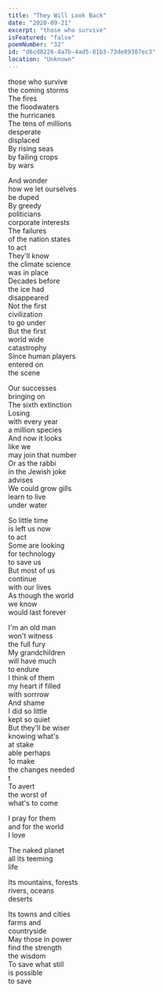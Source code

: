 ```yaml
---
title: "They Will Look Back"
date: "2020-09-21"
excerpt: "those who survive"
isFeatured: "false"
poemNumber: "32"
id: "d6cd8226-4a7b-4ad5-81b3-73de89387ec3"
location: "Unknown"
---
```


those who survive  
 the coming storms  
The fires  
 the floodwaters  
 the hurricanes  
The tens of millions  
 desperate  
 displaced  
By rising seas  
 by failing crops  
 by wars

And wonder  
 how we let ourselves  
 be duped  
By greedy  
 politicians  
 corporate interests  
The failures  
 of the nation states  
 to act  
They'll know  
 the climate science  
 was in place  
Decades before  
 the ice had  
 disappeared  
Not the first  
 civilization  
 to go under  
But the first  
 world wide  
 catastrophy  
Since human players  
 entered on  
 the scene

Our successes  
 bringing on  
 The sixth extinction  
Losing  
 with every year  
 a million species  
And now it looks  
 like we  
 may join that number  
Or as the rabbi  
 in the Jewish joke  
 advises  
We could grow gills  
 learn to live  
 under water

So little time  
 is left us now  
 to act  
Some are looking  
 for technology  
 to save us  
But most of us  
 continue  
 with our lives  
As though the world  
 we know  
 would last forever

I'm an old man  
 won't witness  
 the full fury  
My grandchildren  
 will have much  
 to endure  
I think of them  
 my heart if filled  
 with sorrrow  
And shame  
 I did so little  
 kept so quiet  
But they'll be wiser  
 knowing what's  
 at stake  
able perhaps  
 1o make  
 the changes needed  
 t  
To avert  
 the worst of  
 what's to come

I pray for them  
 and for the world  
 I love

The naked planet  
 all its teeming  
 life

Its mountains, forests  
 rivers, oceans  
 deserts

Its towns and cities  
 farms and  
 countryside  
May those in power  
 find the strength  
 the wisdom  
To save what still  
 is possible  
 to save

